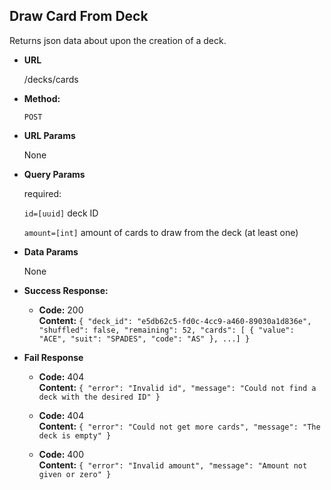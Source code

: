 ## **Draw Card From Deck**

Returns json data about upon the creation of a deck.

- **URL**

  /decks/cards

- **Method:**

  `POST`

- **URL Params**

  None

- **Query Params**

  required:

  `id=[uuid]` deck ID

  `amount=[int]` amount of cards to draw from the deck (at least one)

- **Data Params**

  None

- **Success Response:**

  - **Code:** 200 <br />
    **Content:** `{ "deck_id": "e5db62c5-fd0c-4cc9-a460-89030a1d836e", "shuffled": false, "remaining": 52, "cards": [ { "value": "ACE", "suit": "SPADES", "code": "AS" }, ...] }`

- **Fail Response**

  - **Code:** 404 <br />
    **Content:** `{ "error": "Invalid id", "message": "Could not find a deck with the desired ID" }`

  - **Code:** 404 <br />
    **Content:** `{ "error": "Could not get more cards", "message": "The deck is empty" }`

  - **Code:** 400 <br />
    **Content:** `{ "error": "Invalid amount", "message": "Amount not given or zero" }`
